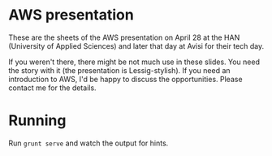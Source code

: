 # AWS presentation

These are the sheets of the AWS presentation on April 28 at the HAN
(University of Applied Sciences) and later that day at Avisi for their tech day.

If you weren't there, there might be not much use in these slides. You need the
story with it (the presentation is Lessig-stylish). If you need an introduction to
AWS, I'd be happy to discuss the opportunities. Please contact me for the
details.

# Running

Run ```grunt serve``` and watch the output for hints.
